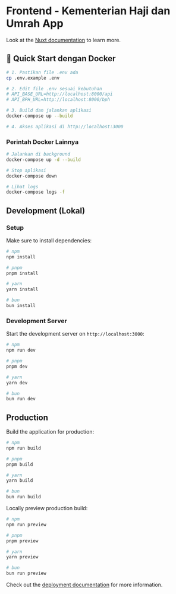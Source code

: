 # Frontend - Kementerian Haji dan Umrah App

Look at the [Nuxt documentation](https://nuxt.com/docs/getting-started/introduction) to learn more.

## 🚀 Quick Start dengan Docker

```bash
# 1. Pastikan file .env ada
cp .env.example .env

# 2. Edit file .env sesuai kebutuhan
# API_BASE_URL=http://localhost:8000/api
# API_BPH_URL=http://localhost:8000/bph

# 3. Build dan jalankan aplikasi
docker-compose up --build

# 4. Akses aplikasi di http://localhost:3000
```

### Perintah Docker Lainnya

```bash
# Jalankan di background
docker-compose up -d --build

# Stop aplikasi
docker-compose down

# Lihat logs
docker-compose logs -f
```

## Development (Lokal)

### Setup

Make sure to install dependencies:

```bash
# npm
npm install

# pnpm
pnpm install

# yarn
yarn install

# bun
bun install
```

### Development Server

Start the development server on `http://localhost:3000`:

```bash
# npm
npm run dev

# pnpm
pnpm dev

# yarn
yarn dev

# bun
bun run dev
```

## Production

Build the application for production:

```bash
# npm
npm run build

# pnpm
pnpm build

# yarn
yarn build

# bun
bun run build
```

Locally preview production build:

```bash
# npm
npm run preview

# pnpm
pnpm preview

# yarn
yarn preview

# bun
bun run preview
```

Check out the [deployment documentation](https://nuxt.com/docs/getting-started/deployment) for more information.
